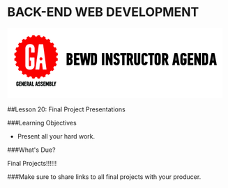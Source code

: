 BACK-END WEB DEVELOPMENT
============================

![GeneralAssemb.ly](../assets/ICL_icons/instr_agenda.png)

##Lesson 20: Final Project Presentations



###Learning Objectives

*	Present all your hard work.
 


###What's Due? 

Final Projects!!!!!!



###Make sure to share links to all final projects with your producer. 
